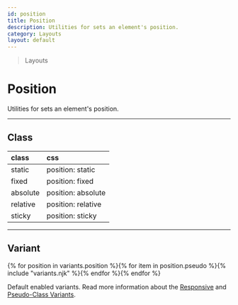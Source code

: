 ```yaml
---
id: position
title: Position
description: Utilities for sets an element's position.
category: Layouts
layout: default
---
```


> Layouts

# Position

Utilities for sets an element's position.

---

## Class

| <span class="px-3 py-1 text-white (dark)text-charcoal-100 bg-charcoal-100 (dark)bg-gray-600 rounded-full">class</span> | <span class="px-3 py-1 text-white (dark)text-charcoal-100 bg-charcoal-100 (dark)bg-gray-600 rounded-full">css</span> |
|:--|:--|
| static | position: static |
| fixed | position: fixed |
| absolute | position: absolute |
| relative | position: relative |
| sticky | position: sticky |

---

## Variant

<y class="flex flex-gap-2 flex-wrap justify-start items-center">{% for position in variants.position %}{% for item in position.pseudo %}{% include "variants.njk" %}{% endfor %}{% endfor %}</y>

Default enabled variants. Read more information about the [Responsive](/responsive) and [Pseudo-Class Variants](/pseudo-class-variants/).